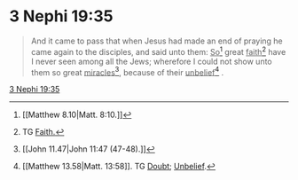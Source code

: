 # 3 Nephi 19:35

> And it came to pass that when Jesus had made an end of praying he came again to the disciples, and said unto them: <u>So</u>[^a] great <u>faith</u>[^b] have I never seen among all the Jews; wherefore I could not show unto them so great <u>miracles</u>[^c], because of their <u>unbelief</u>[^d] .

[3 Nephi 19:35](https://www.churchofjesuschrist.org/study/scriptures/bofm/3-ne/19?lang=eng&id=p35#p35)


[^a]: [[Matthew 8.10|Matt. 8:10.]]
[^b]: TG [Faith.](https://www.churchofjesuschrist.org/study/scriptures/tg/faith?lang=eng)
[^c]: [[John 11.47|John 11:47 (47-48).]]
[^d]: [[Matthew 13.58|Matt. 13:58]]. TG [Doubt](https://www.churchofjesuschrist.org/study/scriptures/tg/doubt?lang=eng); [Unbelief](https://www.churchofjesuschrist.org/study/scriptures/tg/unbelief?lang=eng).
